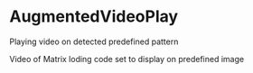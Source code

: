 # AugmentedVideoPlay
Playing video on detected predefined pattern

Video of Matrix loding code set to display on predefined image
